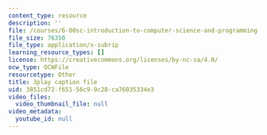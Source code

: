 ```yaml
---
content_type: resource
description: ''
file: /courses/6-00sc-introduction-to-computer-science-and-programming-spring-2011/3851cd72f65156c99c28ca76035334e3_WbWb0u8bJrU.vtt
file_size: 76350
file_type: application/x-subrip
learning_resource_types: []
license: https://creativecommons.org/licenses/by-nc-sa/4.0/
ocw_type: OCWFile
resourcetype: Other
title: 3play caption file
uid: 3851cd72-f651-56c9-9c28-ca76035334e3
video_files:
  video_thumbnail_file: null
video_metadata:
  youtube_id: null
---
```

